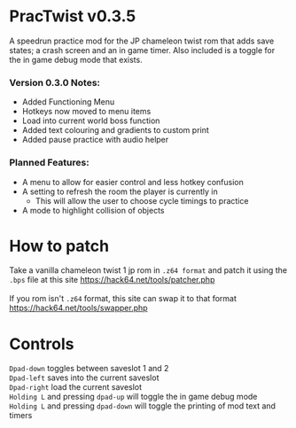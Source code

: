 # PracTwist v0.3.5

A speedrun practice mod for the JP chameleon twist rom that adds save states; a crash screen and an in game timer.
Also included is a toggle for the in game debug mode that exists.</br>

### Version 0.3.0 Notes:
- Added Functioning Menu
- Hotkeys now moved to menu items
- Load into current world boss function
- Added text colouring and gradients to custom print
- Added pause practice with audio helper

### Planned Features:
- A menu to allow for easier control and less hotkey confusion
- A setting to refresh the room the player is currently in
    - This will allow the user to choose cycle timings to practice
- A mode to highlight collision of objects

# How to patch
Take a vanilla chameleon twist 1 jp rom in `.z64 format` and patch it using the `.bps` file at this site https://hack64.net/tools/patcher.php</br></br>
If you rom isn't `.z64` format, this site can swap it to that format https://hack64.net/tools/swapper.php

# Controls
`Dpad-down` toggles between saveslot 1 and 2</br>
`Dpad-left` saves into the current saveslot</br>
`Dpad-right` load the current saveslot</br>
`Holding L` and pressing `dpad-up` will toggle the in game debug mode</br>
`Holding L` and pressing `dpad-down` will toggle the printing of mod text and timers</br>
